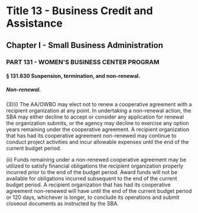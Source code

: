 
# Title 13 - Business Credit and Assistance
## Chapter I - Small Business Administration
### PART 131 - WOMEN'S BUSINESS CENTER PROGRAM
#### § 131.630 Suspension, termination, and non-renewal.
##### Non-renewal.

(3)(i) The AA/OWBO may elect not to renew a cooperative agreement with a recipient organization at any point. In undertaking a non-renewal action, the SBA may either decline to accept or consider any application for renewal the organization submits, or the agency may decline to exercise any option years remaining under the cooperative agreement. A recipient organization that has had its cooperative agreement non-renewed may continue to conduct project activities and incur allowable expenses until the end of the current budget period.

(ii) Funds remaining under a non-renewed cooperative agreement may be utilized to satisfy financial obligations the recipient organization properly incurred prior to the end of the budget period. Award funds will not be available for obligations incurred subsequent to the end of the current budget period. A recipient organization that has had its cooperative agreement non-renewed will have until the end of the current budget period or 120 days, whichever is longer, to conclude its operations and submit closeout documents as instructed by the SBA.
